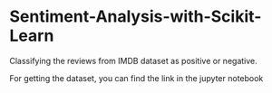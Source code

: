 # Sentiment-Analysis-with-Scikit-Learn
Classifying the reviews from IMDB dataset as positive or negative.

For getting the dataset, you can find the link in the jupyter notebook
